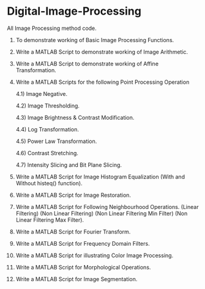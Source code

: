 # Digital-Image-Processing

All Image Processing method code.

1. To demonstrate working of Basic Image Processing Functions.

2. Write a MATLAB Script to demonstrate working of Image Arithmetic. 

3. Write a MATLAB Script to demonstrate working of Affine Transformation.

4. Write a MATLAB Scripts for the following Point Processing Operation 

    4.1) Image Negative. 

    4.2) Image Thresholding. 
  
    4.3) Image Brightness & Contrast Modification. 
  
    4.4) Log Transformation. 
  
    4.5) Power Law Transformation. 
  
    4.6) Contrast Stretching. 
  
    4.7) Intensity Slicing and Bit Plane Slicing. 
  
5. Write a MATLAB Script for Image Histogram Equalization (With and Without histeq() function).

6. Write a MATLAB Script for Image Restoration.

7. Write a MATLAB Script for Following Neighbourhood Operations. (Linear Filtering) (Non Linear Filtering) (Non Linear Filtering Min Filter) (Non Linear Filtering Max Filter).

8. Write a MATLAB Script for Fourier Transform.

9. Write a MATLAB Script for Frequency Domain Filters.

10. Write a MATLAB Script for illustrating Color Image Processing.

11. Write a MATLAB Script for Morphological Operations.

12. Write a MATLAB Script for Image Segmentation.
